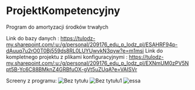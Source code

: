 # ProjektKompetencyjny
Program do amortyzacji środków trwałych

Link do bazy danych : https://tulodz-my.sharepoint.com/:u:/g/personal/209176_edu_p_lodz_pl/ESAHRF94p-dAuuq7u2rO0T0Bj559ds8RL0LUYUwvkN3qyw?e=m1msi
Link do kompletnego projektu z plikami konfiguracyjnymi : https://tulodz-my.sharepoint.com/:u:/g/personal/209176_edu_p_lodz_pl/EXNmUM0zPV5Npt5B-Yc6C88BMknZ4GRBfuOX-gVt5uZUqA?e=VAISVr



Screeny z programu:
![Bez tytułu](https://user-images.githubusercontent.com/65038043/104466962-11719f80-55b6-11eb-8437-920f59a28771.png)
![Bez tytułu1](https://user-images.githubusercontent.com/65038043/104467203-5990c200-55b6-11eb-906f-63423b9968f3.png)
![essa](https://user-images.githubusercontent.com/65038043/104467316-7927ea80-55b6-11eb-8f51-88a98e3f69e8.png)


